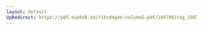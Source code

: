 ```yaml
---
layout: default
UpRedirect: https://pdf.swedeb.se/riksdagen-volumeG-pdf/199798/reg_199798/reg_199798_0334.pdf
---
```


